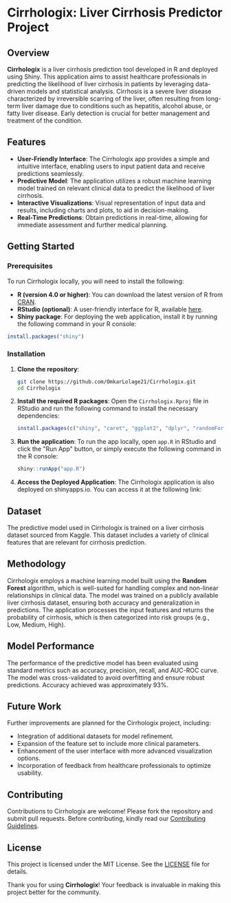 # Cirrhologix: Liver Cirrhosis Predictor Project

## Overview

**Cirrhologix** is a liver cirrhosis prediction tool developed in R and deployed using Shiny. This application aims to assist healthcare professionals in predicting the likelihood of liver cirrhosis in patients by leveraging data-driven models and statistical analysis. Cirrhosis is a severe liver disease characterized by irreversible scarring of the liver, often resulting from long-term liver damage due to conditions such as hepatitis, alcohol abuse, or fatty liver disease. Early detection is crucial for better management and treatment of the condition.

## Features

- **User-Friendly Interface**: The Cirrhologix app provides a simple and intuitive interface, enabling users to input patient data and receive predictions seamlessly.
- **Predictive Model**: The application utilizes a robust machine learning model trained on relevant clinical data to predict the likelihood of liver cirrhosis.
- **Interactive Visualizations**: Visual representation of input data and results, including charts and plots, to aid in decision-making.
- **Real-Time Predictions**: Obtain predictions in real-time, allowing for immediate assessment and further medical planning.
  
## Getting Started

### Prerequisites

To run Cirrhologix locally, you will need to install the following:

- **R (version 4.0 or higher)**: You can download the latest version of R from [CRAN](https://cran.r-project.org/).
- **RStudio (optional)**: A user-friendly interface for R, available [here](https://rstudio.com/).
- **Shiny package**: For deploying the web application, install it by running the following command in your R console:

```r
install.packages("shiny")
```

### Installation

1. **Clone the repository**:
   ```bash
   git clone https://github.com/OmkarLolage21/Cirrhologix.git
   cd Cirrhologix
   ```

2. **Install the required R packages**:
   Open the `Cirrhologix.Rproj` file in RStudio and run the following command to install the necessary dependencies:
   ```r
   install.packages(c("shiny", "caret", "ggplot2", "dplyr", "randomForest"))
   ```

3. **Run the application**:
   To run the app locally, open `app.R` in RStudio and click the "Run App" button, or simply execute the following command in the R console:
   ```r
   shiny::runApp("app.R")
   ```

4. **Access the Deployed Application**:
   The Cirrhologix application is also deployed on shinyapps.io. You can access it at the following link:

## Dataset
The predictive model used in Cirrhologix is trained on a liver cirrhosis dataset sourced from Kaggle. This dataset includes a variety of clinical features that are relevant for cirrhosis prediction.

## Methodology

Cirrhologix employs a machine learning model built using the **Random Forest** algorithm, which is well-suited for handling complex and non-linear relationships in clinical data. The model was trained on a publicly available liver cirrhosis dataset, ensuring both accuracy and generalization in predictions. The application processes the input features and returns the probability of cirrhosis, which is then categorized into risk groups (e.g., Low, Medium, High).

## Model Performance

The performance of the predictive model has been evaluated using standard metrics such as accuracy, precision, recall, and AUC-ROC curve. The model was cross-validated to avoid overfitting and ensure robust predictions. Accuracy achieved was approximately 93%.

## Future Work

Further improvements are planned for the Cirrhologix project, including:
- Integration of additional datasets for model refinement.
- Expansion of the feature set to include more clinical parameters.
- Enhancement of the user interface with more advanced visualization options.
- Incorporation of feedback from healthcare professionals to optimize usability.

## Contributing

Contributions to Cirrhologix are welcome! Please fork the repository and submit pull requests. Before contributing, kindly read our [Contributing Guidelines](CONTRIBUTING.md).

## License

This project is licensed under the MIT License. See the [LICENSE](LICENSE.md) file for details.

Thank you for using **Cirrhologix**! Your feedback is invaluable in making this project better for the community.
